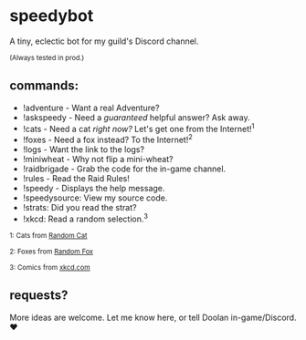 # speedybot
A tiny, eclectic bot for my guild's Discord channel.

<small>(Always tested in prod.)</small>
## commands:

- !adventure - Want a real Adventure?
- !askspeedy - Need a *guaranteed* helpful answer? Ask away.
- !cats - Need a cat _right now?_ Let's get one from the Internet!<sup>1</sup>
- !foxes - Need a fox instead? To the Internet!<sup>2</sup>
- !logs - Want the link to the logs?
- !miniwheat - Why not flip a mini-wheat?
- !raidbrigade - Grab the code for the in-game channel.
- !rules - Read the Raid Rules!
- !speedy -  Displays the help message.
- !speedysource: View my source code.
- !strats: Did you read the strat?
- !xkcd: Read a random selection.<sup>3</sip>

<small>1: Cats from [Random Cat](https://aws.random.cat/)</small>

<small>2: Foxes from [Random Fox](https://randomfox.ca/)</small>

<small>3: Comics from [xkcd.com](https://xkcd.com/)</small>

## requests?
More ideas are welcome.  Let me know here, or tell Doolan in-game/Discord. ❤️
